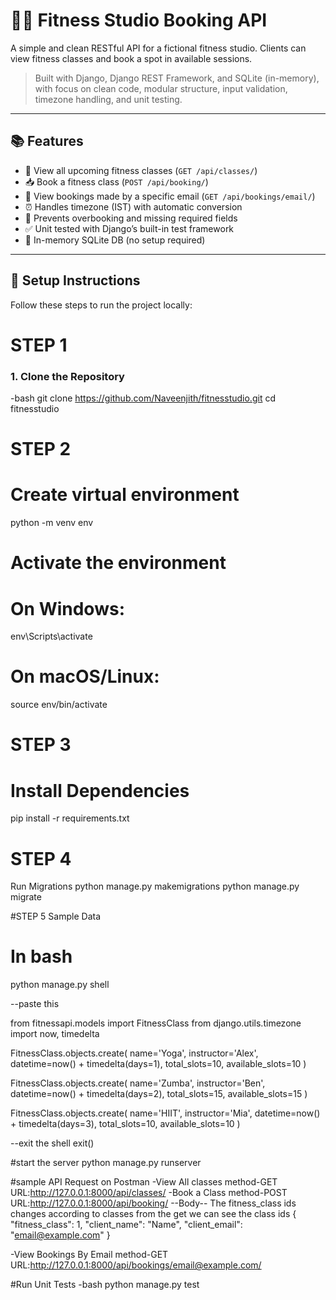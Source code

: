 # 🏋️‍♂️ Fitness Studio Booking API

A simple and clean RESTful API for a fictional fitness studio. Clients can view fitness classes and book a spot in available sessions.

> Built with Django, Django REST Framework, and SQLite (in-memory), with focus on clean code, modular structure, input validation, timezone handling, and unit testing.

---

## 📚 Features

- 📅 View all upcoming fitness classes (`GET /api/classes/`)
- 📥 Book a fitness class (`POST /api/booking/`)
- 📧 View bookings made by a specific email (`GET /api/bookings/email/`)
- ⏰ Handles timezone (IST) with automatic conversion
- 🚫 Prevents overbooking and missing required fields
- ✅ Unit tested with Django’s built-in test framework
- 🧪 In-memory SQLite DB (no setup required)

---

## 🔧 Setup Instructions
Follow these steps to run the project locally:

# STEP 1
### 1. Clone the Repository
-bash
git clone https://github.com/Naveenjith/fitnesstudio.git
cd fitnesstudio

# STEP 2
# Create virtual environment
python -m venv env
# Activate the environment
# On Windows:
env\Scripts\activate
# On macOS/Linux:
source env/bin/activate

# STEP 3
# Install Dependencies
pip install -r requirements.txt

# STEP 4
Run Migrations
python manage.py makemigrations
python manage.py migrate

#STEP 5
Sample Data
# In bash
python manage.py shell

--paste this

from fitnessapi.models import FitnessClass
from django.utils.timezone import now, timedelta

FitnessClass.objects.create(
    name='Yoga',
    instructor='Alex',
    datetime=now() + timedelta(days=1),
    total_slots=10,
    available_slots=10
)

FitnessClass.objects.create(
    name='Zumba',
    instructor='Ben',
    datetime=now() + timedelta(days=2),
    total_slots=15,
    available_slots=15
)

FitnessClass.objects.create(
    name='HIIT',
    instructor='Mia',
    datetime=now() + timedelta(days=3),
    total_slots=10,
    available_slots=10
)

--exit the shell
exit()

#start the server 
python manage.py runserver

#sample API Request on Postman
-View All classes
method-GET
URL:http://127.0.0.1:8000/api/classes/
-Book a Class
method-POST
URL:http://127.0.0.1:8000/api/booking/
--Body--
The fitness_class ids changes according to classes from the get we can see the class ids 
{
  "fitness_class": 1,
  "client_name": "Name",
  "client_email": "email@example.com"
}

-View Bookings By Email
method-GET
URL:http://127.0.0.1:8000/api/bookings/email@example.com/

#Run Unit Tests
-bash
python manage.py test
